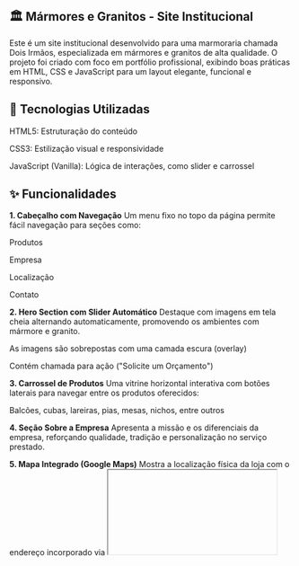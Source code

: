 ## 🏛️ Mármores e Granitos - Site Institucional
Este é um site institucional desenvolvido para uma marmoraria chamada Dois Irmãos, especializada em mármores e granitos de alta qualidade. O projeto foi criado com foco em portfólio profissional, exibindo boas práticas em HTML, CSS e JavaScript para um layout elegante, funcional e responsivo.

## 🧩 Tecnologias Utilizadas
HTML5: Estruturação do conteúdo

CSS3: Estilização visual e responsividade

JavaScript (Vanilla): Lógica de interações, como slider e carrossel

## ✨ Funcionalidades
**1. Cabeçalho com Navegação**
Um menu fixo no topo da página permite fácil navegação para seções como:

Produtos

Empresa

Localização

Contato

**2. Hero Section com Slider Automático**
Destaque com imagens em tela cheia alternando automaticamente, promovendo os ambientes com mármore e granito.

As imagens são sobrepostas com uma camada escura (overlay)

Contém chamada para ação ("Solicite um Orçamento")

**3. Carrossel de Produtos**
Uma vitrine horizontal interativa com botões laterais para navegar entre os produtos oferecidos:

Balcões, cubas, lareiras, pias, mesas, nichos, entre outros

**4. Seção Sobre a Empresa**
Apresenta a missão e os diferenciais da empresa, reforçando qualidade, tradição e personalização no serviço prestado.

**5. Mapa Integrado (Google Maps)**
Mostra a localização física da loja com o endereço incorporado via <iframe>.

**6. Contato via WhatsApp**
Facilidade de contato direto com a equipe comercial através de um botão que redireciona para o WhatsApp da empresa.

**7. Rodapé**
Inclui logo, telefone de contato e redes sociais (Instagram).

## 📁 Estrutura de Arquivos
.
├── index.html
├── css/
│   └── style.css
├── js/
│   └── script.js
├── assets/
│   ├── img/
│   │   └── (todas as imagens utilizadas)

## 🔧 Como Executar Localmente
Clone ou baixe este repositório.

Abra o arquivo index.html diretamente em seu navegador.

Certifique-se de manter as pastas css, js e assets na mesma hierarquia.

## 📌 Observações Técnicas
As imagens do slider são alternadas automaticamente via JS.

O carrossel é controlado por botões que deslizam os itens horizontalmente.

A página é responsiva e usa flexbox para disposição de elementos.

A identidade visual adota tons neutros e um toque de cor dourada para elegância.

## 👨‍💻 Autor
Estêvão Segatto Vieira
Desenvolvedor Full Stack | Especialista em APIs e Interfaces Responsivas